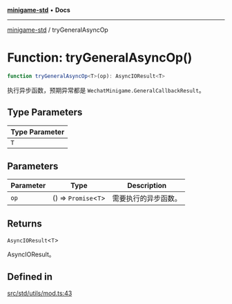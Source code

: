 [**minigame-std**](../README.md) • **Docs**

***

[minigame-std](../README.md) / tryGeneralAsyncOp

# Function: tryGeneralAsyncOp()

```ts
function tryGeneralAsyncOp<T>(op): AsyncIOResult<T>
```

执行异步函数，预期异常都是 `WechatMinigame.GeneralCallbackResult`。

## Type Parameters

| Type Parameter |
| ------ |
| `T` |

## Parameters

| Parameter | Type | Description |
| ------ | ------ | ------ |
| `op` | () => `Promise`\<`T`\> | 需要执行的异步函数。 |

## Returns

`AsyncIOResult`\<`T`\>

AsyncIOResult。

## Defined in

[src/std/utils/mod.ts:43](https://github.com/JiangJie/minigame-std/blob/0b3f4c24a764d15c8d4cfbfab659d3f6c53dfd93/src/std/utils/mod.ts#L43)
